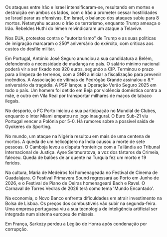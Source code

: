 Os ataques entre Irão e Israel intensificaram-se, resultando em mortes e destruição em ambos os lados, com o Irão a prometer cessar hostilidades se Israel parar as ofensivas. Em Israel, o balanço dos ataques subiu para 8 mortos. Netanyahu acusou o Irão de terrorismo, enquanto Trump ameaça o Irão. Rebeldes Huthi do Iémen reivindicaram um ataque a Telavive.

Nos EUA, protestos contra o "autoritarismo" de Trump e as suas políticas de imigração marcaram o 250º aniversário do exército, com críticas aos custos do desfile militar.

Em Portugal, António José Seguro anunciou a sua candidatura a Belém, defendendo a necessidade de mudança no país. O salário mínimo nacional poderá vir a ser fixado nos 920 euros, segundo a CIP. Terminou o prazo para a limpeza de terrenos, com a GNR a iniciar a fiscalização para prevenir incêndios. A Associação de vítimas de Pedrógão Grande assinalou o 8.º aniversário da tragédia. A PSP lançou a Operação Verão Seguro 2025 em todo o país. Um homem foi detido em Beja por violência doméstica contra a mãe, e outro em Vila Real por transportar milhares de maços de tabaco ilegais.

No desporto, o FC Porto iniciou a sua participação no Mundial de Clubes, enquanto o Inter Miami empatou no jogo inaugural. O Euro Sub-21 viu Portugal vencer a Polónia por 5-0. Há rumores sobre a possível saída de Gyokeres do Sporting.

No mundo, um ataque na Nigéria resultou em mais de uma centena de mortos. A queda de um helicóptero na Índia causou a morte de sete pessoas. O Camboja levou a disputa fronteiriça com a Tailândia ao Tribunal Internacional de Justiça. Ayse Seitmuratova, a voz dos tártaros da Crimeia, faleceu. Queda de balões de ar quente na Turquia fez um morto e 19 feridos.

Na cultura, Maria de Medeiros foi homenageada no Festival de Cinema de Guadalajara. O Festival Primavera Sound regressará ao Porto em Junho de 2026, e o Festival de Piano de Oeiras homenageará Bach e Ravel. O Carnaval de Torres Vedras de 2026 terá como tema 'Mundo Encantado'.

Na economia, o Novo Banco enfrenta dificuldades em atrair investimento na Bolsa de Lisboa. Os preços dos combustíveis vão subir na segunda-feira. Uma empresa portuguesa viu a sua tecnologia de inteligência artificial ser integrada num sistema europeu de mísseis.

Em França, Sarkozy perdeu a Legião de Honra após condenação por corrupção.